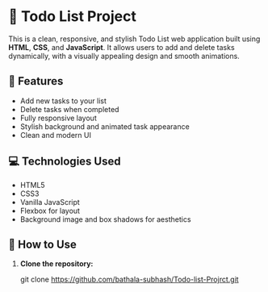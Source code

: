 # 📝 Todo List Project

This is a clean, responsive, and stylish Todo List web application built using **HTML**, **CSS**, and **JavaScript**. It allows users to add and delete tasks dynamically, with a visually appealing design and smooth animations.

## 🌟 Features

- Add new tasks to your list  
- Delete tasks when completed  
- Fully responsive layout  
- Stylish background and animated task appearance  
- Clean and modern UI  

## 💻 Technologies Used

- HTML5  
- CSS3  
- Vanilla JavaScript  
- Flexbox for layout  
- Background image and box shadows for aesthetics  

## 🚀 How to Use

1. **Clone the repository:**
   
   git clone https://github.com/bathala-subhash/Todo-list-Projrct.git
